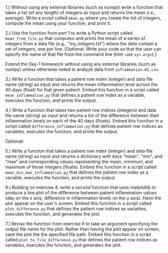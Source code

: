 1.) Without using any external libraries (such as numpy) write a function that takes a list (of any length) of integers as input and returns the mean (i.e., average). Write a script called `mean.py` where you create the list of integers, compute the mean using your function, and print it. 

2.) Use the function from part 1 to write a Python script called `mean_from_file.py` that computes and prints the mean of a series of integers from a data file (e.g., "my_integers.txt") where the data contain a set of integers, one per line. [Optional: Write your code so that the user can specify the name of that file from the command line (hint: use `sys.argv`).]

Extend the Day-1 homework without using any external libraries (such as numpy) unless otherwise noted to analyze data from `inflammation-01.csv`:

3.) Write a function that takes a patient row index (integer) and data file name (string) as input and returns the mean inflammation level across the 40 days (float) for that given patient. Embed this function in a script called `mean_inflammation.py` that defines a patient row index as a variable, executes the function, and prints the output.

4.) Write a function that takes two patient row indices (integers) and data file name (string) as input and returns a list of the difference between their inflammation levels on each of the 40 days (floats). Embed this function in a script called `difference_inflammation.py` that defines patient row indices as variables, executes the function, and prints the output.

Optional:

5.) Write a function that takes a patient row index (integer) and data file name (string) as input and returns a dictionary with keys "mean", "min", and "max" and corresponding values representing the mean, minimum, and maximum of those integers (floats). Embed this function in a script called `mean_min_max_inflammation.py` that defines the patient row index as a variable, executes the function, and prints the output.

6.) Building on exercise 4, write a second function that uses matplotlib to produce a line plot of the difference between patient inflammation values (day on the x axis, difference in inflammation levels on the y axis). Have the plot appear on the user's screen. Embed this function in a script called `plot_difference.py` that defines the patient row indices as variables, executes the function, and generates the plot.

7.) Revise the function from exercise 6 to take an argument specifying the output file name for the plot. Rather than having the plot appear on screen, save the plot the the specified file path. Embed this function in a script called `plot_to_file_difference.py` that defines the patient row indices as variables, executes the function, and generates the plot.
